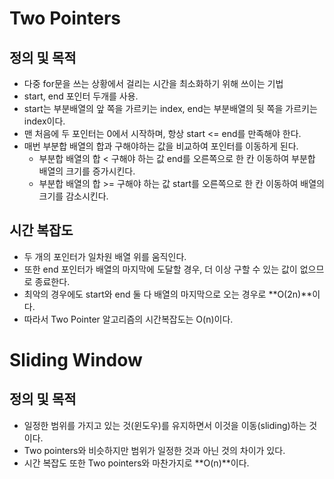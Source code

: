 # Two Pointers

## 정의 및 목적

- 다중 for문을 쓰는 상황에서 걸리는 시간을 최소화하기 위해 쓰이는 기법
- start, end 포인터 두개를 사용.
- start는 부분배열의 앞 쪽을 가르키는 index, end는 부분배열의 뒷 쪽을 가르키는 index이다.
- 맨 처음에 두 포인터는 0에서 시작하며, 항상 start <= end를 만족해야 한다.
- 매번 부분합 배열의 합과 구해야하는 값을 비교하여 포인터를 이동하게 된다.
  - 부분합 배열의 합 < 구해야 하는 값
    end를 오른쪽으로 한 칸 이동하여 부분합 배열의 크기를 증가시킨다.
  - 부분합 배열의 합 >= 구해야 하는 값
    start를 오른쪽으로 한 칸 이동하여 배열의 크기를 감소시킨다.

## 시간 복잡도

- 두 개의 포인터가 일차원 배열 위를 움직인다.
- 또한 end 포인터가 배열의 마지막에 도달할 경우, 더 이상 구할 수 있는 값이 없으므로 종료한다.
- 최악의 경우에도 start와 end 둘 다 배열의 마지막으로 오는 경우로 **O(2n)**이다.
- 따라서 Two Pointer 알고리즘의 시간복잡도는 O(n)이다.

# Sliding Window

## 정의 및 목적

- 일정한 범위를 가지고 있는 것(윈도우)를 유지하면서 이것을 이동(sliding)하는 것이다.
- Two pointers와 비슷하지만 범위가 일정한 것과 아닌 것의 차이가 있다.
- 시간 복잡도 또한 Two pointers와 마찬가지로 **O(n)**이다.

